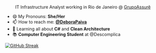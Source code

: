 <p align=center> IT Infrastructure Analyst working in Rio de Janeiro @ <a href="https://grupoassure.com.br" target=_blank> GrupoAssurê </a>

- 😄 My Pronouns: **She/Her**
- 📫 How to reach me: **[@DeboraPaiva](https://www.linkedin.com/in/deborarubimpaiva/)**
- 🌱 Learning all about **C#** and **Clean Architecture**
- 📚 **Computer Engineering Student** at @Descomplica

[![GitHub Streak](http://github-readme-streak-stats.herokuapp.com?user=deborapaiva&theme=tokyonight_duo&hide_border=true&date_format=j%20M%5B%20Y%5D)](https://git.io/streak-stats)</p>
